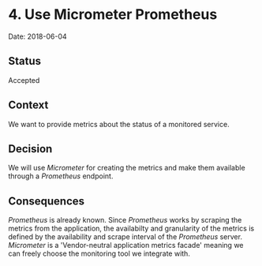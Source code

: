 # 4. Use Micrometer Prometheus

Date: 2018-06-04

## Status

Accepted

## Context

We want to provide metrics about the status of a monitored service.

## Decision

We will use _Micrometer_ for creating the metrics and make them available through a _Prometheus_ endpoint. 

## Consequences

_Prometheus_ is already known. Since _Prometheus_ works by scraping the metrics from the application, the availabilty and granularity of the metrics is defined by the availability and scrape interval of the _Prometheus_ server.
 _Micrometer_ is a 'Vendor-neutral application metrics facade' meaning we can freely choose the monitoring tool we integrate with.
